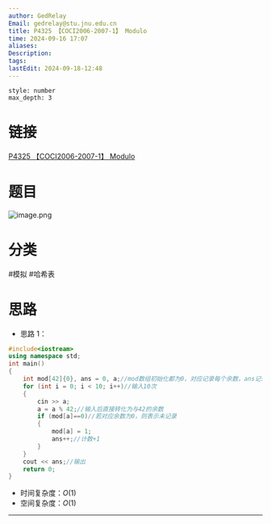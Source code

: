 ```yaml
---
author: GedRelay
Email: gedrelay@stu.jnu.edu.cn
title: P4325 【COCI2006-2007-1】 Modulo
time: 2024-09-16 17:07
aliases: 
Description: 
tags: 
lastEdit: 2024-09-18-12:48
---
```


```toc
style: number
max_depth: 3
```

# 链接
[P4325 【COCI2006-2007-1】 Modulo](https://www.luogu.com.cn/problem/P4325) 

# 题目
![image.png](https://ged-pic-bed.oss-cn-guangzhou.aliyuncs.com/img/202409161707247.png)


# 分类
#模拟 #哈希表 

# 思路
- 思路 1：


```cpp
#include<iostream>
using namespace std;
int main()
{
	int mod[42]{0}, ans = 0, a;//mod数组初始化都为0，对应记录每个余数，ans记录不同余数的个数
	for (int i = 0; i < 10; i++)//输入10次
	{
		cin >> a;
		a = a % 42;//输入后直接转化为与42的余数
		if (mod[a]==0)//若对应余数为0，则表示未记录
		{
			mod[a] = 1;
			ans++;//计数+1
		}
	}
	cout << ans;//输出
	return 0;
}
```


- 时间复杂度：${O\left( 1 \right)  }$ 
- 空间复杂度：${O\left( 1 \right)  }$ 


---

